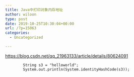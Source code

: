 ```yaml
---
title: Java中打印对象内存地址
author: wiloon
type: post
date: 2019-10-25T10:30:04+00:00
url: /?p=15063
categories:
  - Uncategorized

---
```

https://blog.csdn.net/qq_21963133/article/details/80624091

<pre><code class="language-java line-numbers">        String s3 = "helloworld";
        System.out.println(System.identityHashCode(s3));

</code></pre>